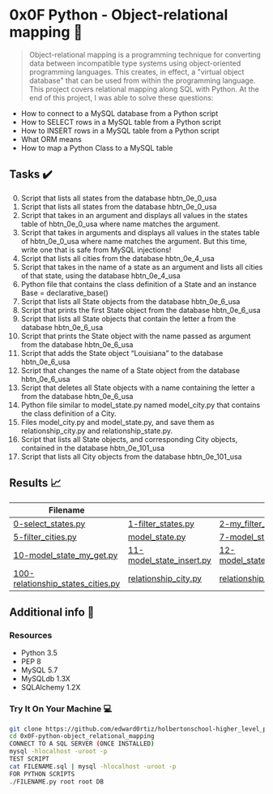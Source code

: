 # 0x0F Python - Object-relational mapping :snake:

> Object-relational mapping is a programming technique for converting data between incompatible type systems using object-oriented programming languages. This creates, in effect, a "virtual object database" that can be used from within the programming language. This project covers relational mapping along SQL with Python.
At the end of this project, I was able to solve these questions:

* How to connect to a MySQL database from a Python script
* How to SELECT rows in a MySQL table from a Python script
* How to INSERT rows in a MySQL table from a Python script
* What ORM means
* How to map a Python Class to a MySQL table

## Tasks :heavy_check_mark:

0. Script that lists all states from the database hbtn_0e_0_usa
1. Script that lists all states from the database hbtn_0e_0_usa
2. Script that takes in an argument and displays all values in the states table of hbtn_0e_0_usa where name matches the argument.
3. Script that takes in arguments and displays all values in the states table of hbtn_0e_0_usa where name matches the argument. But this time, write one that is safe from MySQL injections!
4. Script that lists all cities from the database hbtn_0e_4_usa
5. Script that takes in the name of a state as an argument and lists all cities of that state, using the database hbtn_0e_4_usa
6. Python file that contains the class definition of a State and an instance Base = declarative_base()
7. Script that lists all State objects from the database hbtn_0e_6_usa
8. Script that prints the first State object from the database hbtn_0e_6_usa
9. Script that lists all State objects that contain the letter a from the database hbtn_0e_6_usa
10. Script that prints the State object with the name passed as argument from the database hbtn_0e_6_usa
11. Script that adds the State object “Louisiana” to the database hbtn_0e_6_usa
12. Script that changes the name of a State object from the database hbtn_0e_6_usa
13. Script that deletes all State objects with a name containing the letter a from the database hbtn_0e_6_usa
14. Python file similar to model_state.py named model_city.py that contains the class definition of a City.
15. Files model_city.py and model_state.py, and save them as relationship_city.py and relationship_state.py.
16. Script that lists all State objects, and corresponding City objects, contained in the database hbtn_0e_101_usa
17. Script that lists all City objects from the database hbtn_0e_101_usa


## Results :chart_with_upwards_trend:

| Filename |||||
| ------ |---|---|---|---|
| [0-select_states.py](https://github.com/edward0rtiz/holbertonschool-higher_level_programming/blob/master/0x0F-python-object_relational_mapping/0-select_states.py)| [1-filter_states.py](https://github.com/edward0rtiz/holbertonschool-higher_level_programming/blob/master/0x0F-python-object_relational_mapping/1-filter_states.py)|[2-my_filter_states.py](https://github.com/edward0rtiz/holbertonschool-higher_level_programming/blob/master/0x0F-python-object_relational_mapping/2-my_filter_states.py)|[3-my_safe_filter_states.py](https://github.com/edward0rtiz/holbertonschool-higher_level_programming/blob/master/0x0F-python-object_relational_mapping/3-my_safe_filter_states.py)|[4-cities_by_state.py](https://github.com/edward0rtiz/holbertonschool-higher_level_programming/blob/master/0x0F-python-object_relational_mapping/4-cities_by_state.py)|
| [5-filter_cities.py](https://github.com/edward0rtiz/holbertonschool-higher_level_programming/blob/master/0x0F-python-object_relational_mapping/5-filter_cities.py)| [model_state.py](https://github.com/edward0rtiz/holbertonschool-higher_level_programming/blob/master/0x0F-python-object_relational_mapping/model_state.py)|[7-model_state_fetch_all.py](https://github.com/edward0rtiz/holbertonschool-higher_level_programming/blob/master/0x0F-python-object_relational_mapping/7-model_state_fetch_all.py)|[8-model_state_fetch_first.py](https://github.com/edward0rtiz/holbertonschool-higher_level_programming/blob/master/0x0F-python-object_relational_mapping/8-model_state_fetch_first.py)|[9-model_state_filter_a.py](https://github.com/edward0rtiz/holbertonschool-higher_level_programming/blob/master/0x0F-python-object_relational_mapping/9-model_state_filter_a.py)|
| [10-model_state_my_get.py](https://github.com/edward0rtiz/holbertonschool-higher_level_programming/blob/master/0x0F-python-object_relational_mapping/10-model_state_my_get.py)| [11-model_state_insert.py](https://github.com/edward0rtiz/holbertonschool-higher_level_programming/blob/master/0x0F-python-object_relational_mapping/11-model_state_insert.py)|[12-model_state_update_id_2.py](https://github.com/edward0rtiz/holbertonschool-higher_level_programming/blob/master/0x0F-python-object_relational_mapping/12-model_state_update_id_2.py)|[13-model_state_delete_a.py](https://github.com/edward0rtiz/holbertonschool-higher_level_programming/blob/master/0x0F-python-object_relational_mapping/13-model_state_delete_a.py)|[14-model_city_fetch_by_state.py)](https://github.com/edward0rtiz/holbertonschool-higher_level_programming/blob/master/0x0F-python-object_relational_mapping/14-model_city_fetch_by_state.py)|
| [100-relationship_states_cities.py](https://github.com/edward0rtiz/holbertonschool-higher_level_programming/blob/master/0x0F-python-object_relational_mapping/100-relationship_states_cities.py)| [relationship_city.py](https://github.com/edward0rtiz/holbertonschool-higher_level_programming/blob/master/0x0F-python-object_relational_mapping/relationship_city.py)|[relationship_state.py](https://github.com/edward0rtiz/holbertonschool-higher_level_programming/blob/master/0x0F-python-object_relational_mapping/relationship_state.py)|[101-relationship_states_cities_list.py](https://github.com/edward0rtiz/holbertonschool-higher_level_programming/blob/master/0x0F-python-object_relational_mapping/101-relationship_states_cities_list.py)|[102-relationship_cities_states_list.py](https://github.com/edward0rtiz/holbertonschool-higher_level_programming/blob/master/0x0F-python-object_relational_mapping/102-relationship_cities_states_list.py)|


## Additional info :construction:
### Resources

- Python 3.5
- PEP 8
- MySQL 5.7
- MySQLdb 1.3X
- SQLAlchemy 1.2X

### Try It On Your Machine :computer:	
```bash
git clone https://github.com/edward0rtiz/holbertonschool-higher_level_programming.git
cd 0x0F-python-object_relational_mapping
CONNECT TO A SQL SERVER (ONCE INSTALLED)
mysql -hlocalhost -uroot -p
TEST SCRIPT
cat FILENAME.sql | mysql -hlocalhost -uroot -p
FOR PYTHON SCRIPTS
./FILENAME.py root root DB
```
